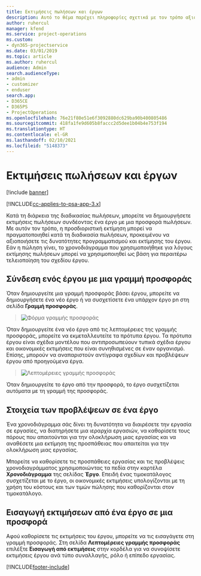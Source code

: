 ```yaml
---
title: Εκτιμήσεις πωλήσεων και έργων
description: Αυτό το θέμα παρέχει πληροφορίες σχετικά με τον τρόπο αξιοποίησης του χρονοδιαγράμματος και των εκτιμήσεων στη διαδικασία πωλήσεων.
author: ruhercul
manager: kfend
ms.service: project-operations
ms.custom:
- dyn365-projectservice
ms.date: 03/01/2019
ms.topic: article
ms.author: ruhercul
audience: Admin
search.audienceType:
- admin
- customizer
- enduser
search.app:
- D365CE
- D365PS
- ProjectOperations
ms.openlocfilehash: 76e21f80e51e6f3092880dc629ba90b400805486
ms.sourcegitcommit: 418fa1fe9d605b8faccc2d5dee1b04b4e753f194
ms.translationtype: HT
ms.contentlocale: el-GR
ms.lasthandoff: 02/10/2021
ms.locfileid: "5148373"
---
```

# <a name="sales-estimates-and-projects"></a>Εκτιμήσεις πωλήσεων και έργων

[!include [banner](../includes/psa-now-project-operations.md)]

[!INCLUDE[cc-applies-to-psa-app-3.x](../includes/cc-applies-to-psa-app-3x.md)]

Κατά τη διάρκεια της διαδικασίας πωλήσεων, μπορείτε να δημιουργήσετε εκτιμήσεις πωλήσεων συνδέοντας ένα έργο με μια προσφορά πωλήσεων. Με αυτόν τον τρόπο, η προσδιοριστική εκτίμηση μπορεί να πραγματοποιηθεί κατά τη διαδικασία πωλήσεων, προκειμένου να αξιοποιήσετε τις δυνατότητες προγραμματισμού και εκτίμησης του έργου. Εάν η πώληση γίνει, το χρονοδιάγραμμα που χρησιμοποιήθηκε για λόγους εκτίμησης πωλήσεων μπορεί να χρησιμοποιηθεί ως βάση για περαιτέρω τελειοποίηση του σχεδίου έργου.

## <a name="linking-a-project-to-a-quote-line"></a>Σύνδεση ενός έργου με μια γραμμή προσφοράς

Όταν δημιουργείτε μια γραμμή προσφοράς βάσει έργου, μπορείτε να δημιουργήσετε ένα νέο έργο ή να συσχετίσετε ένα υπάρχον έργο pn στη σελίδα **Γραμμή προσφοράς**. 

> ![Φόρμα γραμμής προσφοράς](media/project-8.png)
 
Όταν δημιουργείτε ένα νέο έργο από τις λεπτομέρειες της γραμμής προσφοράς, μπορείτε να εκμεταλλευτείτε τα πρότυπα έργου. Τα πρότυπα έργου είναι σχέδια μοντέλου που αντιπροσωπεύουν τυπικά σχέδια έργου και οικονομικές εκτιμήσεις που είναι συνηθισμένες σε έναν οργανισμό. Επίσης, μπορούν να αναπαριστούν αντίγραφα σχεδίων και προβλέψεων έργου από προηγούμενα έργα.

> ![Λεπτομέρειες γραμμής προσφοράς](media/project-9.png)
  
Όταν δημιουργείτε το έργο από την προσφορά, το έργο συσχετίζεται αυτόματα με τη γραμμή της προσφοράς.

## <a name="components-of-estimates-in-a-project"></a>Στοιχεία των προβλέψεων σε ένα έργο

Ένα χρονοδιάγραμμα σάς δίνει τη δυνατότητα να διαιρέσετε την εργασία σε εργασίες, να διατηρήσετε μια ιεραρχία εργασιών, να καθορίσετε τους πόρους που απαιτούνται για την ολοκλήρωση μιας εργασίας και να αναθέσετε μια εκτίμηση της προσπάθειας που απαιτείται για την ολοκλήρωση μιας εργασίας.

Μπορείτε να καθορίσετε τις προσπάθειες εργασίας και τις προβλέψεις χρονοδιαγράμματος χρησιμοποιώντας τα πεδία στην καρτέλα **Χρονοδιάγραμμα** της σελίδας **Έργο**. Επειδή ένας τιμοκατάλογος συσχετίζεται με το έργο, οι οικονομικές εκτιμήσεις υπολογίζονται με τη χρήση του κόστους και των τιμών πώλησης που καθορίζονται στον τιμοκατάλογο.

## <a name="importing-estimates-from-a-project-into-a-quote"></a>Εισαγωγή εκτιμήσεων από ένα έργο σε μια προσφορά

Αφού καθορίσετε τις εκτιμήσεις του έργου, μπορείτε να τις εισαγάγετε στη γραμμή προσφοράς. Στη σελίδα **Λεπτομέρειες γραμμής προσφοράς** επιλέξτε **Εισαγωγή από εκτιμήσεις** στην κορδέλα για να συνοψίσετε εκτιμήσεις έργου ανά τύπο συναλλαγής, ρόλο ή επίπεδο εργασίας.


[!INCLUDE[footer-include](../includes/footer-banner.md)]